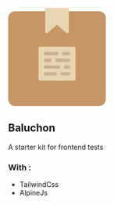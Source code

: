 ![Baluchon](assets/images/baluchon.svg) 

## Baluchon

A starter kit for frontend tests

### With :
 
 - TailwindCss
 - AlpineJs

